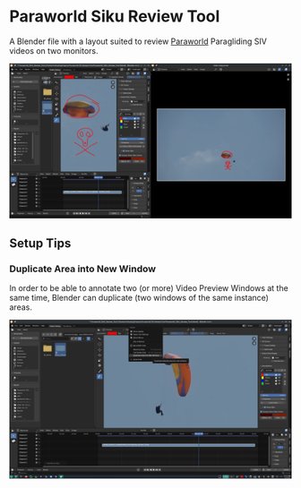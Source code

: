 # Paraworld Siku Review Tool

A Blender file with a layout suited to review 
[Paraworld](https://www.paraworld.ch/) Paragliding SIV
videos on two monitors.

![Paraworld Siku Review Tool](.media/screenshot.png "Screenshot")

## Setup Tips

### Duplicate Area into New Window

In order to be able to annotate two (or more) Video Preview Windows at the 
same time, Blender can duplicate (two windows of the same instance) areas.

![Duplicate Area into New Window](.media/duplicate_area.png "Duplicate Area into New Window")
